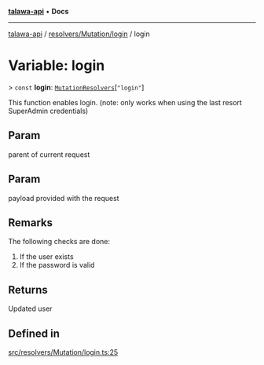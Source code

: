 [**talawa-api**](../../../../README.md) • **Docs**

***

[talawa-api](../../../../modules.md) / [resolvers/Mutation/login](../README.md) / login

# Variable: login

\> `const` **login**: [`MutationResolvers`](../../../../types/generatedGraphQLTypes/type-aliases/MutationResolvers.md)\[`"login"`\]

This function enables login. (note: only works when using the last resort SuperAdmin credentials)

## Param

parent of current request

## Param

payload provided with the request

## Remarks

The following checks are done:
1. If the user exists
2. If the password is valid

## Returns

Updated user

## Defined in

[src/resolvers/Mutation/login.ts:25](https://github.com/PalisadoesFoundation/talawa-api/blob/f1c816bca43cc03a8c1bd303394e2550a50db017/src/resolvers/Mutation/login.ts#L25)
